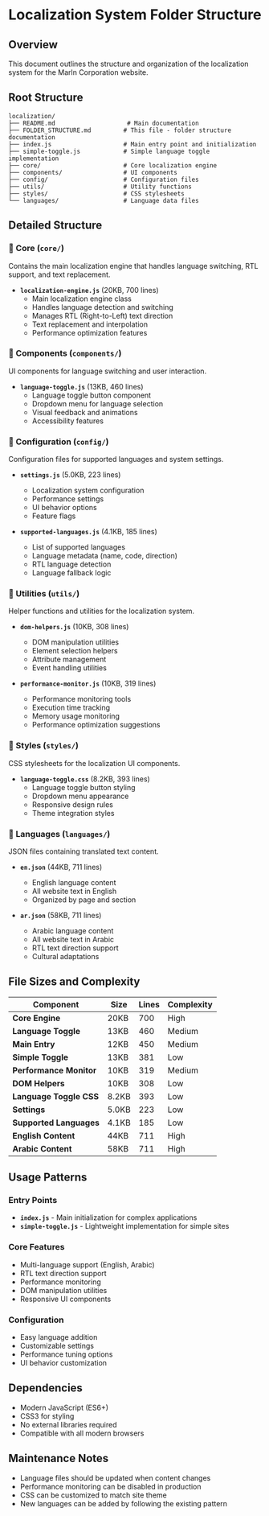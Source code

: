 # Localization System Folder Structure

## Overview
This document outlines the structure and organization of the localization system for the Marln Corporation website.

## Root Structure
```
localization/
├── README.md                    # Main documentation
├── FOLDER_STRUCTURE.md         # This file - folder structure documentation
├── index.js                    # Main entry point and initialization
├── simple-toggle.js            # Simple language toggle implementation
├── core/                       # Core localization engine
├── components/                 # UI components
├── config/                     # Configuration files
├── utils/                      # Utility functions
├── styles/                     # CSS stylesheets
└── languages/                  # Language data files
```

## Detailed Structure

### 📁 Core (`core/`)
Contains the main localization engine that handles language switching, RTL support, and text replacement.

- **`localization-engine.js`** (20KB, 700 lines)
  - Main localization engine class
  - Handles language detection and switching
  - Manages RTL (Right-to-Left) text direction
  - Text replacement and interpolation
  - Performance optimization features

### 📁 Components (`components/`)
UI components for language switching and user interaction.

- **`language-toggle.js`** (13KB, 460 lines)
  - Language toggle button component
  - Dropdown menu for language selection
  - Visual feedback and animations
  - Accessibility features

### 📁 Configuration (`config/`)
Configuration files for supported languages and system settings.

- **`settings.js`** (5.0KB, 223 lines)
  - Localization system configuration
  - Performance settings
  - UI behavior options
  - Feature flags

- **`supported-languages.js`** (4.1KB, 185 lines)
  - List of supported languages
  - Language metadata (name, code, direction)
  - RTL language detection
  - Language fallback logic

### 📁 Utilities (`utils/`)
Helper functions and utilities for the localization system.

- **`dom-helpers.js`** (10KB, 308 lines)
  - DOM manipulation utilities
  - Element selection helpers
  - Attribute management
  - Event handling utilities

- **`performance-monitor.js`** (10KB, 319 lines)
  - Performance monitoring tools
  - Execution time tracking
  - Memory usage monitoring
  - Performance optimization suggestions

### 📁 Styles (`styles/`)
CSS stylesheets for the localization UI components.

- **`language-toggle.css`** (8.2KB, 393 lines)
  - Language toggle button styling
  - Dropdown menu appearance
  - Responsive design rules
  - Theme integration styles

### 📁 Languages (`languages/`)
JSON files containing translated text content.

- **`en.json`** (44KB, 711 lines)
  - English language content
  - All website text in English
  - Organized by page and section

- **`ar.json`** (58KB, 711 lines)
  - Arabic language content
  - All website text in Arabic
  - RTL text direction support
  - Cultural adaptations

## File Sizes and Complexity

| Component | Size | Lines | Complexity |
|-----------|------|-------|------------|
| **Core Engine** | 20KB | 700 | High |
| **Language Toggle** | 13KB | 460 | Medium |
| **Main Entry** | 12KB | 450 | Medium |
| **Simple Toggle** | 13KB | 381 | Low |
| **Performance Monitor** | 10KB | 319 | Medium |
| **DOM Helpers** | 10KB | 308 | Low |
| **Language Toggle CSS** | 8.2KB | 393 | Low |
| **Settings** | 5.0KB | 223 | Low |
| **Supported Languages** | 4.1KB | 185 | Low |
| **English Content** | 44KB | 711 | High |
| **Arabic Content** | 58KB | 711 | High |

## Usage Patterns

### Entry Points
- **`index.js`** - Main initialization for complex applications
- **`simple-toggle.js`** - Lightweight implementation for simple sites

### Core Features
- Multi-language support (English, Arabic)
- RTL text direction support
- Performance monitoring
- DOM manipulation utilities
- Responsive UI components

### Configuration
- Easy language addition
- Customizable settings
- Performance tuning options
- UI behavior customization

## Dependencies
- Modern JavaScript (ES6+)
- CSS3 for styling
- No external libraries required
- Compatible with all modern browsers

## Maintenance Notes
- Language files should be updated when content changes
- Performance monitoring can be disabled in production
- CSS can be customized to match site theme
- New languages can be added by following the existing pattern 